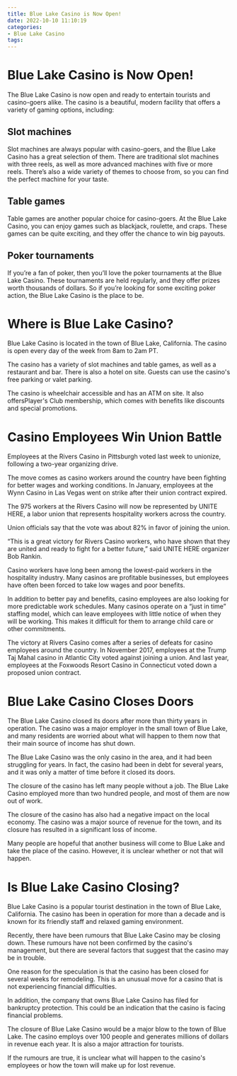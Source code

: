 ```yaml
---
title: Blue Lake Casino is Now Open!
date: 2022-10-10 11:10:19
categories:
- Blue Lake Casino
tags:
---
```



#  Blue Lake Casino is Now Open!

The Blue Lake Casino is now open and ready to entertain tourists and casino-goers alike. The casino is a beautiful, modern facility that offers a variety of gaming options, including:

## Slot machines

Slot machines are always popular with casino-goers, and the Blue Lake Casino has a great selection of them. There are traditional slot machines with three reels, as well as more advanced machines with five or more reels. There’s also a wide variety of themes to choose from, so you can find the perfect machine for your taste.

## Table games

Table games are another popular choice for casino-goers. At the Blue Lake Casino, you can enjoy games such as blackjack, roulette, and craps. These games can be quite exciting, and they offer the chance to win big payouts.

## Poker tournaments

If you’re a fan of poker, then you’ll love the poker tournaments at the Blue Lake Casino. These tournaments are held regularly, and they offer prizes worth thousands of dollars. So if you’re looking for some exciting poker action, the Blue Lake Casino is the place to be.

#  Where is Blue Lake Casino?

Blue Lake Casino is located in the town of Blue Lake, California. The casino is open every day of the week from 8am to 2am PT.

The casino has a variety of slot machines and table games, as well as a restaurant and bar. There is also a hotel on site. Guests can use the casino's free parking or valet parking.

The casino is wheelchair accessible and has an ATM on site. It also offersPlayer's Club membership, which comes with benefits like discounts and special promotions.

#  Casino Employees Win Union Battle

Employees at the Rivers Casino in Pittsburgh voted last week to unionize, following a two-year organizing drive.

The move comes as casino workers around the country have been fighting for better wages and working conditions. In January, employees at the Wynn Casino in Las Vegas went on strike after their union contract expired.

The 975 workers at the Rivers Casino will now be represented by UNITE HERE, a labor union that represents hospitality workers across the country.

Union officials say that the vote was about 82% in favor of joining the union.

“This is a great victory for Rivers Casino workers, who have shown that they are united and ready to fight for a better future,” said UNITE HERE organizer Bob Rankin.

Casino workers have long been among the lowest-paid workers in the hospitality industry. Many casinos are profitable businesses, but employees have often been forced to take low wages and poor benefits.

In addition to better pay and benefits, casino employees are also looking for more predictable work schedules. Many casinos operate on a “just in time” staffing model, which can leave employees with little notice of when they will be working. This makes it difficult for them to arrange child care or other commitments.

The victory at Rivers Casino comes after a series of defeats for casino employees around the country. In November 2017, employees at the Trump Taj Mahal casino in Atlantic City voted against joining a union. And last year, employees at the Foxwoods Resort Casino in Connecticut voted down a proposed union contract.

#  Blue Lake Casino Closes Doors

The Blue Lake Casino closed its doors after more than thirty years in operation. The casino was a major employer in the small town of Blue Lake, and many residents are worried about what will happen to them now that their main source of income has shut down.

The Blue Lake Casino was the only casino in the area, and it had been struggling for years. In fact, the casino had been in debt for several years, and it was only a matter of time before it closed its doors.

The closure of the casino has left many people without a job. The Blue Lake Casino employed more than two hundred people, and most of them are now out of work.

The closure of the casino has also had a negative impact on the local economy. The casino was a major source of revenue for the town, and its closure has resulted in a significant loss of income.

Many people are hopeful that another business will come to Blue Lake and take the place of the casino. However, it is unclear whether or not that will happen.

#  Is Blue Lake Casino Closing?

Blue Lake Casino is a popular tourist destination in the town of Blue Lake, California. The casino has been in operation for more than a decade and is known for its friendly staff and relaxed gaming environment.

Recently, there have been rumours that Blue Lake Casino may be closing down. These rumours have not been confirmed by the casino's management, but there are several factors that suggest that the casino may be in trouble.

One reason for the speculation is that the casino has been closed for several weeks for remodeling. This is an unusual move for a casino that is not experiencing financial difficulties.

In addition, the company that owns Blue Lake Casino has filed for bankruptcy protection. This could be an indication that the casino is facing financial problems.

The closure of Blue Lake Casino would be a major blow to the town of Blue Lake. The casino employs over 100 people and generates millions of dollars in revenue each year. It is also a major attraction for tourists.

If the rumours are true, it is unclear what will happen to the casino's employees or how the town will make up for lost revenue.